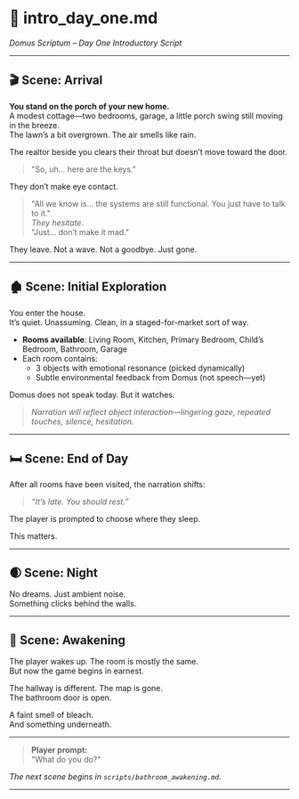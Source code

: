 
# 📜 intro_day_one.md
*Domus Scriptum – Day One Introductory Script*

---

## 🎬 Scene: Arrival

**You stand on the porch of your new home.**  
A modest cottage—two bedrooms, garage, a little porch swing still moving in the breeze.  
The lawn’s a bit overgrown. The air smells like rain.

The realtor beside you clears their throat but doesn’t move toward the door.

> "So, uh... here are the keys."

They don’t make eye contact.

> "All we know is... the systems are still functional. You just have to talk to it."  
> *They hesitate.*  
> "Just... don’t make it mad."

They leave. Not a wave. Not a goodbye. Just gone.

---

## 🏚️ Scene: Initial Exploration

You enter the house.  
It’s quiet. Unassuming. Clean, in a staged-for-market sort of way.

- **Rooms available**: Living Room, Kitchen, Primary Bedroom, Child’s Bedroom, Bathroom, Garage
- Each room contains:
  - 3 objects with emotional resonance (picked dynamically)
  - Subtle environmental feedback from Domus (not speech—yet)

Domus does not speak today. But it watches.

> *Narration will reflect object interaction—lingering gaze, repeated touches, silence, hesitation.*

---

## 🛏️ Scene: End of Day

After all rooms have been visited, the narration shifts:

> *“It’s late. You should rest.”*

The player is prompted to choose where they sleep.

This matters.

---

## 🌒 Scene: Night

No dreams. Just ambient noise.  
Something clicks behind the walls.

---

## 🌅 Scene: Awakening

The player wakes up. The room is mostly the same.  
But now the game begins in earnest.

The hallway is different. The map is gone.  
The bathroom door is open.

A faint smell of bleach.  
And something underneath.

---

> **Player prompt:**  
> "What do you do?"

*The next scene begins in `scripts/bathroom_awakening.md`.*

---
